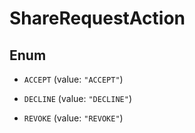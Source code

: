 

# ShareRequestAction

## Enum


* `ACCEPT` (value: `"ACCEPT"`)

* `DECLINE` (value: `"DECLINE"`)

* `REVOKE` (value: `"REVOKE"`)



